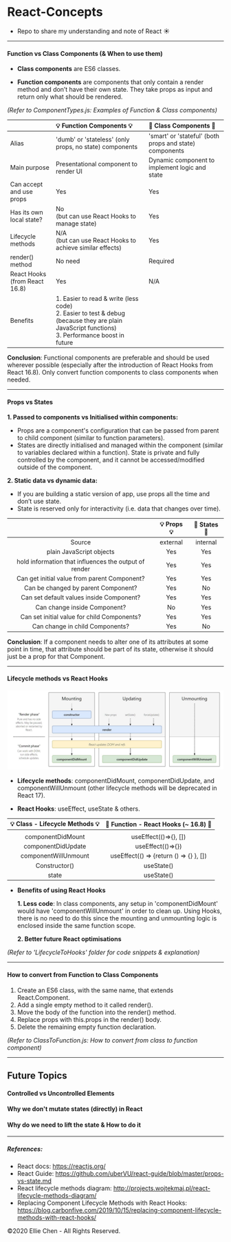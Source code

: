 # React-Concepts

- Repo to share my understanding and note of React :sunny:
  <!-- Try to make it simple & only contain essential message -->

---

#### Function vs Class Components (& When to use them)

- **Class components** are ES6 classes.

- **Function components** are components that only contain a render method and don’t have their own state. They take props as input and return only what should be rendered.

<i>(Refer to ComponentTypes.js: Examples of Function & Class components)</i>

|                                     | :bulb: Function Components :bulb:                                                                                                                             | :cactus: Class Components :cactus:                      |
| :---------------------------------- | :------------------------------------------------------------------------------------------------------------------------------------------------------------ | :------------------------------------------------------ |
| Alias                               | 'dumb' or 'stateless' (only props, no state) components                                                                                                       | 'smart' or 'stateful' (both props and state) components |
| Main purpose                        | Presentational component to render UI                                                                                                                         | Dynamic component to implement logic and state          |
| Can accept and use props            | Yes                                                                                                                                                           | Yes                                                     |
| Has its own local state?            | No </br>(but can use React Hooks to manage state)                                                                                                             | Yes                                                     |
| Lifecycle methods                   | N/A </br> (but can use React Hooks to achieve similar effects)                                                                                                | Yes                                                     |
| render() method                     | No need                                                                                                                                                       | Required                                                |
| React Hooks </br> (from React 16.8) | Yes                                                                                                                                                           | N/A                                                     |
| Benefits                            | 1. Easier to read & write (less code) </br> 2. Easier to test & debug (because they are plain JavaScript functions)</br> 3. Performance boost in future </br> |

**Conclusion**: Functional components are preferable and should be used wherever possible (especially after the introduction of React Hooks from React 16.8). Only convert function components to class components when needed.

---

#### Props vs States

**1. Passed to components vs Initialised within components:**

- Props are a component's configuration that can be passed from parent to child component (similar to function parameters).
- States are directly initialised and managed within the component (similar to variables declared within a function). State is private and fully controlled by the component, and it cannot be accessed/modified outside of the component.

**2. Static data vs dynamic data:**

- If you are building a static version of app, use props all the time and don’t use state.
- State is reserved only for interactivity (i.e. data that changes over time).

|                                                       | :bulb: Props :bulb: | :cactus: States :cactus: |
| :---------------------------------------------------: | :-----------------: | :----------------------: |
|                        Source                         |      external       |         internal         |
|               plain JavaScript objects                |         Yes         |           Yes            |
| hold information that influences the output of render |         Yes         |           Yes            |
|     Can get initial value from parent Component?      |         Yes         |           Yes            |
|          Can be changed by parent Component?          |         Yes         |            No            |
|       Can set default values inside Component?        |         Yes         |           Yes            |
|             Can change inside Component?              |         No          |           Yes            |
|      Can set initial value for child Components?      |         Yes         |           Yes            |
|            Can change in child Components?            |         Yes         |            No            |

**Conclusion**: If a component needs to alter one of its attributes at some point in time, that attribute should be part of its state, otherwise it should just be a prop for that Component.

---

#### Lifecycle methods vs React Hooks

![#](./public/lifecycle.JPG)

- **Lifecycle methods**: componentDidMount, componentDidUpdate, and componentWillUnmount (other lifecycle methods will be deprecated in React 17).

- **React Hooks**: useEffect, useState & others.

| :bulb: Class - Lifecycle Methods :bulb: | :cactus: Function - React Hooks (~ 16.8) :cactus: |
| :-------------------------------------: | :-----------------------------------------------: |
|                                         |                                                   |
|            componentDidMount            |               useEffect(()=>{}, [])               |
|           componentDidUpdate            |                 useEffect(()=>{})                 |
|          componentWillUnmount           |      useEffect(() => {return () => {} }, [])      |
|              Constructor()              |                    useState()                     |
|                  state                  |                    useState()                     |

- **Benefits of using React Hooks**

  **1. Less code**: In class components, any setup in 'componentDidMount' would have 'componentWillUnmount' in order to clean up. Using Hooks, there is no need to do this since the mounting and unmounting logic is enclosed inside the same function scope.

  **2. Better future React optimisations**

<i>(Refer to 'LifecycleToHooks' folder for code snippets & explanation)</i>

---

#### How to convert from Function to Class Components

1. Create an ES6 class, with the same name, that extends React.Component.
2. Add a single empty method to it called render().
3. Move the body of the function into the render() method.
4. Replace props with this.props in the render() body.
5. Delete the remaining empty function declaration.

<i>(Refer to ClassToFunction.js: How to convert from class to function component)</i>

---

<!-- --- -->

## Future Topics

#### Controlled vs Uncontrolled Elements

#### Why we don't mutate states (directly) in React

#### Why do we need to lift the state & How to do it

<!-- (ref tic-tac-toe) -->

---

##### References:

- React docs: https://reactjs.org/
- React Guide: https://github.com/uberVU/react-guide/blob/master/props-vs-state.md
- React lifecycle methods diagram: http://projects.wojtekmaj.pl/react-lifecycle-methods-diagram/
- Replacing Component Lifecycle Methods with React Hooks: https://blog.carbonfive.com/2019/10/15/replacing-component-lifecycle-methods-with-react-hooks/

©2020 Ellie Chen - All Rights Reserved.
